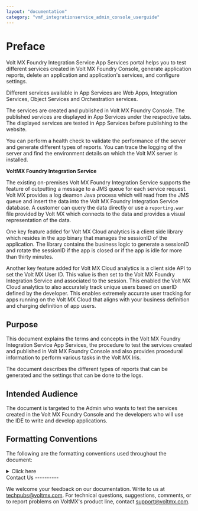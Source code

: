 ```yaml
---
layout: "documentation"
category: "vmf_integrationservice_admin_console_userguide"
---
```

                            

Preface
=======

Volt MX  Foundry Integration Service App Services portal helps you to test different services created in Volt MX Foundry Console, generate application reports, delete an application and application's services, and configure settings.

Different services available in App Services are Web Apps, Integration Services, Object Services and Orchestration services.

The services are created and published in Volt MX Foundry Console. The published services are displayed in App Services under the respective tabs. The displayed services are tested in App Services before publishing to the website.

You can perform a health check to validate the performance of the server and generate different types of reports. You can trace the logging of the server and find the environment details on which the Volt MX server is installed.

**VoltMX Foundry Integration Service**

The existing on-premises Volt MX Foundry Integration Service supports the feature of outputting a message to a JMS queue for each service request. Volt MX provides a log deamon Java process which will read from the JMS queue and insert the data into the Volt MX Foundry Integration Service database. A customer can query the data directly or use a `reporting.war` file provided by Volt MX which connects to the data and provides a visual representation of the data.

One key feature added for Volt MX Cloud analytics is a client side library which resides in the app binary that manages the sessionID of the application. The library contains the business logic to generate a sessionID and rotate the sessionID if the app is closed or if the app is idle for more than thirty minutes.

Another key feature added for Volt MX Cloud analytics is a client side API to set the Volt MX User ID. This value is then set to the Volt MX Foundry Integration Service and associated to the session. This enabled the Volt MX Cloud analytics to also accurately track unique users based on userID defined by the developer. This enables extremely accurate user tracking for apps running on the Volt MX Cloud that aligns with your business definition and charging definition of app users.

Purpose
-------

This document explains the terms and concepts in the Volt MX Foundry Integration Service App Services, the procedure to test the services created and published in Volt MX Foundry Console and also provides procedural information to perform various tasks in the Volt MX Iris.

The document describes the different types of reports that can be generated and the settings that can be done to the logs.

Intended Audience
-----------------

The document is targeted to the Admin who wants to test the services created in the Volt MX Foundry Console and the developers who will use the IDE to write and develop applications.

Formatting Conventions
----------------------

The following are the formatting conventions used throughout the document:


<details close markdown="block"><summary>Click here</summary>

  
| Conventions | Explanation |
| --- | --- |
| Monospace | User input text, system prompts, and responses File path Commands Program code File names. |
| _Italic_ | Emphasis Names of books and documents New terminology. |
| **Bold** | Windows Menus Buttons Icons Fields Tabs Folders. |
| [URL](##) | An active link to an URL. |
| > **_Note:_**   | Provides helpful hints or additional information. |
| > **_Important:_**   | Highlights actions or information that might cause problems to systems or data. |

</details>
Contact Us
----------

We welcome your feedback on our documentation. Write to us at [techpubs@voltmx.com](mailto:techpubs@voltmx.com). For technical questions, suggestions, comments, or to report problems on VoltMX's product line, contact [support@voltmx.com](mailto:support@voltmx.com).
